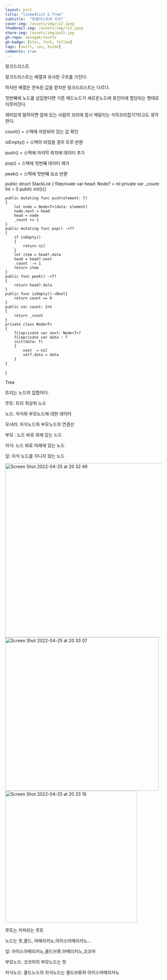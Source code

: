 ```yaml
---
layout: post
title: "linkedlist & Tree" 
subtitle:  "연결리스트와 트리"
cover-img: /assets/img/c12.jpeg
thumbnail-img: /assets/img/c13.jpeg
share-img: /assets/img/path.jpg
gh-repo: Seongwk/testts
gh-badge: [star, fork, follow]
tags: [swift, ios, Xcode]
comments: true
---
```




링크드리스트

링크드리스트는 배열과 유사한 구조를 가진다.

하지만 배열은 연속된 값을 받지만 링크드리스트는 다르다.

첫번쨰에 노드를 삽입한다면 기존 헤드노드가 새로운노드에 포인터에 할당되는 형태로 이루어진다.

재미있게 말하자면 앞에 있는 사람의 꼬리에 잠시 매달리는 식의꼬리잡기?라고도 생각한다.


count() = 스택에 저장되어 있는 값 확인

isEmpty() = 스택이 비었을 경우 트루 반환

push() = 스택에 마지막 위치에 데이터 추가

pop() = 스택에 첫번쨰 데이터 제거 

peek() = 스택에 첫번쨰 요쇼 반환


public struct StackList<T>
{
    fileprivate var head: Node<T>?  =  nil
    private var _count: Int = 0
    public init(){}

    public mutating func push(element: T)
    {
        let node = Node<T>(data: element)
        node.next = head
        head = node
        _count += 1
    }
    public mutating func pop() ->T?
    {
        if isEmpty()
        {
            return nil
        }
        let item = head?.data
        head = head?.next
        _count  -= 1
        return item
    }
    public func peek() ->T?
    {
        return head?.data
    }
    public func isEmpty()->Bool{
        return count == 0
    }
    public var count: Int
    {
        return _count
    }
    private class Node<T>
    {
        fileprivate var next: Node<T>?
        fileprivate var data : T
        init(data: T)
        {
            next  = nil
            self.data = data
        }
    }
}
  

Tree

트리는 노드의 집합이다.

루트: 트리 최상위 노드
  
노드: 자식와 부모노드에 대한 데이터
  
모서리: 자식노드와 부모노드의 연결선
  
부모 : 노드 바로 위에 있는 노드
  
자식: 노드 바로 아래에 있는 노드
  
잎: 자식 노드를 지니지 않는 노드
  
<img width="560" alt="Screen Shot 2022-04-25 at 20 32 49" src="https://user-images.githubusercontent.com/40172001/165081014-209a5364-f8f0-47e6-9b13-9c0f36754f24.png">
  
<img width="494" alt="Screen Shot 2022-04-25 at 20 33 07" src="https://user-images.githubusercontent.com/40172001/165081032-352d9aa5-c1c7-40cb-872f-fd8b9a59d942.png">
  
<img width="424" alt="Screen Shot 2022-04-25 at 20 33 16" src="https://user-images.githubusercontent.com/40172001/165081049-2c3b4e29-dbe2-4924-a6b8-d26893584717.png">

루트는 커피라는 루트
    
노드는 핫,콜드, 아메리카노,아이스아메리카노…
    
잎: 아이스아메리카노,콜드브류,아메리키노,코코아
    
부모노드: 코코아의 부모노드는 핫
    
자식노드: 콜드노드의 자식노드는 콜드브류와 아이스아메리카노
    
